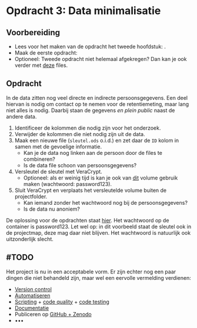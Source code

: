 # Opdracht 3: Data minimalisatie 

## Voorbereiding

- Lees voor het maken van de opdracht het tweede hoofdstuk: [](../chapters/3_data_minimalisatie.md).
- Maak de eerste opdracht: [](2_data_organisatie_opdracht.md)
- Optioneel: Tweede opdracht niet helemaal afgekregen? Dan kan je ook verder met [deze](https://gitlab.com/Rickdkk/messy-example-project/-/raw/main/wheelchair_sprints2.zip) files.

## Opdracht <i class="fab fa-accessible-icon"></i>

In de data zitten nog veel directe en indirecte persoonsgegevens. Een deel hiervan is nodig om contact op te nemen voor
de retentiemeting, maar lang niet alles is nodig. Daarbij staan de gegevens *en plein public* naast de andere data.

1. Identificeer de kolommen die nodig zijn voor het onderzoek.
1. Verwijder de kolommen die niet nodig zijn uit de data.
1. Maak een nieuwe file (`sleutel.ods` o.i.d.) en zet daar de `ID` kolom in samen met de gevoelige informatie.
    - Kan je de data nog linken aan de persoon door de files te combineren?
    - Is de data file schoon van persoonsgegevens?
1. Versleutel de sleutel met VeraCrypt.
    - Optioneel: als er weinig tijd is kan je ook van [dit](https://gitlab.com/Rickdkk/messy-example-project/-/raw/main/container) 
      volume gebruik maken (wachtwoord: password123).
1. Sluit VeraCrypt en verplaats het versleutelde volume buiten de projectfolder.
    - Kan iemand zonder het wachtwoord nog bij de persoonsgegevens?
    - Is de data nu anoniem?
   
De oplossing voor de opdrachten staat [hier](https://gitlab.com/Rickdkk/messy-example-project/-/raw/main/wheelchair_sprints3.zip).
Het wachtwoord op de container is password123. 
Let wel op: in dit voorbeeld staat de sleutel ook in de projectmap, deze mag daar niet blijven. Het wachtwoord is natuurlijk
ook uitzonderlijk slecht.

## #TODO

Het project is nu in een acceptabele vorm. Er zijn echter nog een paar dingen die niet behandeld zijn, maar wel een 
eervolle vermelding verdienen:
- [Version control](https://swcarpentry.github.io/git-novice/)
- [Automatiseren](https://the-turing-way.netlify.app/reproducible-research/make.html)
- [Scripting](https://guide.esciencecenter.nl/#/best_practices/language_guides/languages_overview) + [code quality](https://the-turing-way.netlify.app/reproducible-research/code-quality.html) + [code testing](https://the-turing-way.netlify.app/reproducible-research/testing.html)
- [Documentatie](https://ddialliance.org/training/getting-started-new-content/create-a-codebook)
- Publiceren op [GitHub + Zenodo](https://guides.github.com/activities/citable-code/)
- •••
